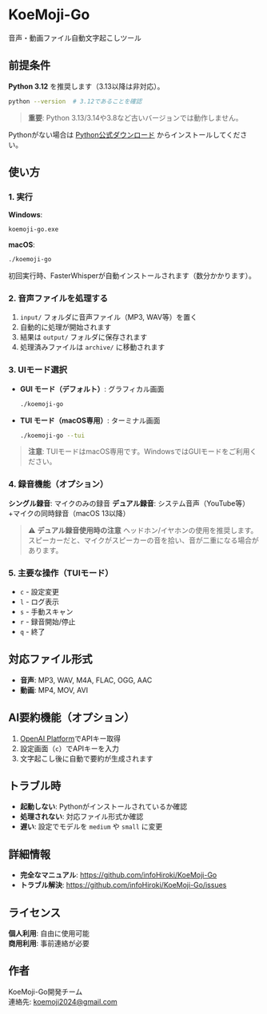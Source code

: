 # KoeMoji-Go

音声・動画ファイル自動文字起こしツール

## 前提条件

**Python 3.12** を推奨します（3.13以降は非対応）。
```bash
python --version  # 3.12であることを確認
```

> **重要**: Python 3.13/3.14や3.8など古いバージョンでは動作しません。

Pythonがない場合は [Python公式ダウンロード](https://www.python.org/downloads/) からインストールしてください。

## 使い方

### 1. 実行

**Windows**:
```cmd
koemoji-go.exe
```

**macOS**:
```bash
./koemoji-go
```

初回実行時、FasterWhisperが自動インストールされます（数分かかります）。

### 2. 音声ファイルを処理する

1. `input/` フォルダに音声ファイル（MP3, WAV等）を置く
2. 自動的に処理が開始されます
3. 結果は `output/` フォルダに保存されます
4. 処理済みファイルは `archive/` に移動されます

### 3. UIモード選択

- **GUI モード（デフォルト）**: グラフィカル画面
  ```bash
  ./koemoji-go
  ```
- **TUI モード（macOS専用）**: ターミナル画面
  ```bash
  ./koemoji-go --tui
  ```

> **注意**: TUIモードはmacOS専用です。WindowsではGUIモードをご利用ください。

### 4. 録音機能（オプション）

**シングル録音**: マイクのみの録音
**デュアル録音**: システム音声（YouTube等）+マイクの同時録音（macOS 13以降）

> ⚠️ **デュアル録音使用時の注意**
> ヘッドホン/イヤホンの使用を推奨します。
> スピーカーだと、マイクがスピーカーの音を拾い、音が二重になる場合があります。

### 5. 主要な操作（TUIモード）

- `c` - 設定変更
- `l` - ログ表示  
- `s` - 手動スキャン
- `r` - 録音開始/停止
- `q` - 終了

## 対応ファイル形式

- **音声**: MP3, WAV, M4A, FLAC, OGG, AAC
- **動画**: MP4, MOV, AVI

## AI要約機能（オプション）

1. [OpenAI Platform](https://platform.openai.com/)でAPIキー取得
2. 設定画面（`c`）でAPIキーを入力
3. 文字起こし後に自動で要約が生成されます

## トラブル時

- **起動しない**: Pythonがインストールされているか確認
- **処理されない**: 対応ファイル形式か確認
- **遅い**: 設定でモデルを `medium` や `small` に変更

## 詳細情報

- **完全なマニュアル**: https://github.com/infoHiroki/KoeMoji-Go
- **トラブル解決**: https://github.com/infoHiroki/KoeMoji-Go/issues

## ライセンス

**個人利用**: 自由に使用可能  
**商用利用**: 事前連絡が必要

## 作者

KoeMoji-Go開発チーム  
連絡先: koemoji2024@gmail.com